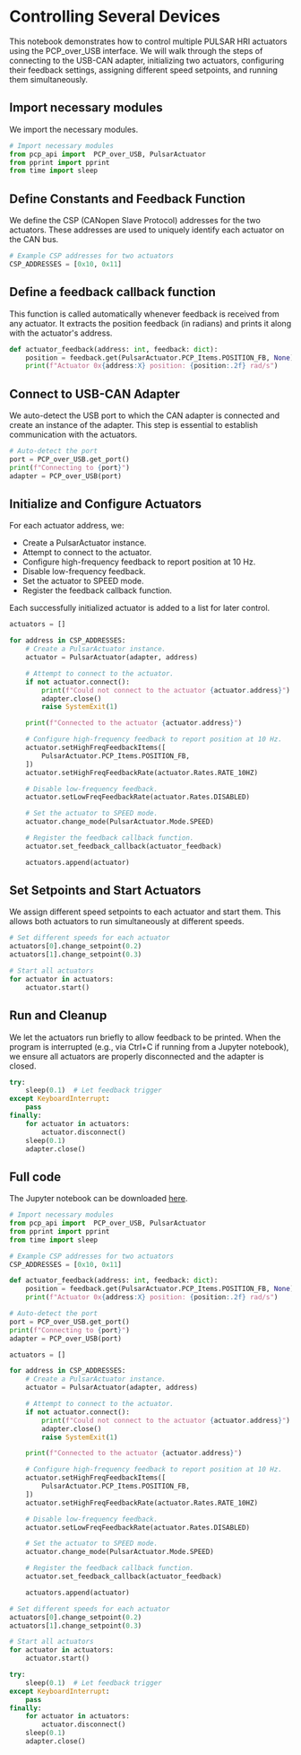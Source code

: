 # Controlling Several Devices

This notebook demonstrates how to control multiple PULSAR HRI actuators using the PCP_over_USB interface. We will walk through the steps of connecting to the USB-CAN adapter, initializing two actuators, configuring their feedback settings, assigning different speed setpoints, and running them simultaneously.

## Import necessary modules

We import the necessary modules.

```py
# Import necessary modules
from pcp_api import  PCP_over_USB, PulsarActuator
from pprint import pprint
from time import sleep
```
## Define Constants and Feedback Function
We define the CSP (CANopen Slave Protocol) addresses for the two actuators. These addresses are used to uniquely identify each actuator on the CAN bus.

```py title="Define Constants and Feedback Function" 
# Example CSP addresses for two actuators
CSP_ADDRESSES = [0x10, 0x11]
```
## Define a feedback callback function
This function is called automatically whenever feedback is received from any actuator. It extracts the position feedback (in radians) and prints it along with the actuator's address.

```py title="Define a feedback callback function" 
def actuator_feedback(address: int, feedback: dict):
    position = feedback.get(PulsarActuator.PCP_Items.POSITION_FB, None)
    print(f"Actuator 0x{address:X} position: {position:.2f} rad/s")
```
## Connect to USB-CAN Adapter
We auto-detect the USB port to which the CAN adapter is connected and create an instance of the adapter. This step is essential to establish communication with the actuators.

```py title="Connect to USB-CAN Adapter"
# Auto-detect the port
port = PCP_over_USB.get_port()
print(f"Connecting to {port}")
adapter = PCP_over_USB(port)
```
## Initialize and Configure Actuators
For each actuator address, we:

* Create a PulsarActuator instance.
* Attempt to connect to the actuator.
* Configure high-frequency feedback to report position at 10 Hz.
* Disable low-frequency feedback.
* Set the actuator to SPEED mode.
* Register the feedback callback function.

Each successfully initialized actuator is added to a list for later control.

```py title="Initialize and Configure Actuators"
actuators = []

for address in CSP_ADDRESSES:
    # Create a PulsarActuator instance.
    actuator = PulsarActuator(adapter, address)

    # Attempt to connect to the actuator.
    if not actuator.connect():
        print(f"Could not connect to the actuator {actuator.address}")
        adapter.close()
        raise SystemExit(1)

    print(f"Connected to the actuator {actuator.address}")

    # Configure high-frequency feedback to report position at 10 Hz.
    actuator.setHighFreqFeedbackItems([
        PulsarActuator.PCP_Items.POSITION_FB,
    ])
    actuator.setHighFreqFeedbackRate(actuator.Rates.RATE_10HZ)

    # Disable low-frequency feedback.
    actuator.setLowFreqFeedbackRate(actuator.Rates.DISABLED)

    # Set the actuator to SPEED mode.
    actuator.change_mode(PulsarActuator.Mode.SPEED)

    # Register the feedback callback function.
    actuator.set_feedback_callback(actuator_feedback)

    actuators.append(actuator)
```
## Set Setpoints and Start Actuators
We assign different speed setpoints to each actuator and start them. This allows both actuators to run simultaneously at different speeds.

```py title="Set Setpoints and Start Actuators"
# Set different speeds for each actuator
actuators[0].change_setpoint(0.2)
actuators[1].change_setpoint(0.3)

# Start all actuators
for actuator in actuators:
    actuator.start()
```
## Run and Cleanup
We let the actuators run briefly to allow feedback to be printed. When the program is interrupted (e.g., via Ctrl+C if running from a Jupyter notebook), we ensure all actuators are properly disconnected and the adapter is closed.

```py title="Run and Cleanup"
try:
    sleep(0.1)  # Let feedback trigger
except KeyboardInterrupt:
    pass
finally:
    for actuator in actuators:
        actuator.disconnect()
    sleep(0.1)
    adapter.close()
```

## Full code

The Jupyter notebook can be downloaded [here](02-R-several-actuators.ipynb).

```py title="Full code" linenums="1"
# Import necessary modules
from pcp_api import  PCP_over_USB, PulsarActuator
from pprint import pprint
from time import sleep

# Example CSP addresses for two actuators
CSP_ADDRESSES = [0x10, 0x11]

def actuator_feedback(address: int, feedback: dict):
    position = feedback.get(PulsarActuator.PCP_Items.POSITION_FB, None)
    print(f"Actuator 0x{address:X} position: {position:.2f} rad/s")

# Auto-detect the port
port = PCP_over_USB.get_port()
print(f"Connecting to {port}")
adapter = PCP_over_USB(port)

actuators = []

for address in CSP_ADDRESSES:
    # Create a PulsarActuator instance.
    actuator = PulsarActuator(adapter, address)

    # Attempt to connect to the actuator.
    if not actuator.connect():
        print(f"Could not connect to the actuator {actuator.address}")
        adapter.close()
        raise SystemExit(1)

    print(f"Connected to the actuator {actuator.address}")

    # Configure high-frequency feedback to report position at 10 Hz.
    actuator.setHighFreqFeedbackItems([
        PulsarActuator.PCP_Items.POSITION_FB,
    ])
    actuator.setHighFreqFeedbackRate(actuator.Rates.RATE_10HZ)

    # Disable low-frequency feedback.
    actuator.setLowFreqFeedbackRate(actuator.Rates.DISABLED)

    # Set the actuator to SPEED mode.
    actuator.change_mode(PulsarActuator.Mode.SPEED)

    # Register the feedback callback function.
    actuator.set_feedback_callback(actuator_feedback)

    actuators.append(actuator)

# Set different speeds for each actuator
actuators[0].change_setpoint(0.2)
actuators[1].change_setpoint(0.3)

# Start all actuators
for actuator in actuators:
    actuator.start()

try:
    sleep(0.1)  # Let feedback trigger
except KeyboardInterrupt:
    pass
finally:
    for actuator in actuators:
        actuator.disconnect()
    sleep(0.1)
    adapter.close()
```